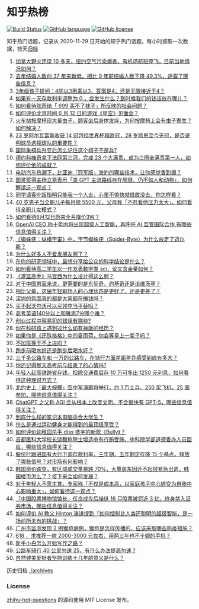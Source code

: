 # 知乎热榜
[![Build Status](https://github.com/ToWeLong/zhihu-hot-questions/workflows/CI/badge.svg)](https://github.com/ToWeLong/zhihu-hot-questions/actions)
[![GitHub language](https://img.shields.io/badge/language-golang-orange.svg)](https://golang.org/)
[![GitHub license](https://img.shields.io/github/license/ToWeLong/zhihu-hot-questions)](https://github.com/ToWeLong/zhihu-hot-questions/blob/main/LICENSE)

知乎热门话题，记录从 2020-11-29 日开始的知乎热门话题。每小时抓取一次数据，按天[归档](./archives)

<!-- BEGIN -->

1. [加拿大野火连烧 10 多天，纽约空气污染爆表，有机场航班停飞，目前当地情况如何？](https://www.zhihu.com/question/605435138)
1. [去年结婚人数创 37 年来新低，相比 9 年前结婚人数下降 49.3%，透露了哪些信息？](https://www.zhihu.com/question/606055070)
1. [3年级孩子提问：4除以3再乘以3，答案是4，还是无限接近于4？](https://www.zhihu.com/question/597086933)
1. [如果有一天存款利率调整为 0 ，会发生什么？到时候我们的钱该放在哪儿？](https://www.zhihu.com/question/605978793)
1. [如何看待张雨绮「 699 买不了袜子」所反映的社会问题？](https://www.zhihu.com/question/606016416)
1. [如何评价北京时间 6 月 12 日的游戏《星空》见面会？](https://www.zhihu.com/question/606091173)
1. [火车站按摩椅现大量虫子，顾客坐后身体发痒，为何按摩椅上会有虫子寄生？如何解决？](https://www.zhihu.com/question/606110946)
1. [23 岁阿尔瓦雷斯收获 14 冠包括世界杯和欧冠，29 岁凯恩至今无冠，是否说明球员选择球队的重要性？](https://www.zhihu.com/question/605997762)
1. [国际象棋兵升变后怎么记住这个棋子不是兵?](https://www.zhihu.com/question/591167634)
1. [德约科维奇拿下法网第三冠，完成 23 个大满贯，成为三圈全满贯第一人，如何评价他的成就？](https://www.zhihu.com/question/606084539)
1. [电动汽车热潮下，比亚迪「冠军版」海豹的哪些技术，让你感觉香到爆？](https://www.zhihu.com/question/605478579)
1. [图灵奖得主杨立昆表示「类 GPT 主流路线存在局限，仍不如人和动物」，如何解读这一观点？](https://www.zhihu.com/question/605868455)
1. [同学请客吃饭指明只能我一个人去，心里不愉快就借故没去，你怎样看？](https://www.zhihu.com/question/486695185)
1. [​​40 岁男子当全职儿子每月领 5500 元，父母称「不忍看他压力太大」，如何看待全职儿女模式？](https://www.zhihu.com/question/605656495)
1. [如何看待6月12日蔚来全系降价3W？](https://www.zhihu.com/question/606128553)
1. [OpenAI CEO 称十年内将出现超级人工智能，再呼吁 AI 监管国际合作,有哪些信息值得关注？](https://www.zhihu.com/question/605982835)
1. [《蜘蛛侠：纵横宇宙》中，字节蜘蛛侠（Spider-Byte）为什么放走了迈尔斯？](https://www.zhihu.com/question/605451548)
1. [为什么好多人不爱发朋友圈了？](https://www.zhihu.com/question/602309634)
1. [在你的研究领域中，最想分享给公众的科学结论是什么？](https://www.zhihu.com/question/422851818)
1. [如何看待高二学生以一作发表数学类 sci，论文含金量如何？](https://www.zhihu.com/question/605160535)
1. [《灌篮高手》马宫西为什么设计得这么弱？](https://www.zhihu.com/question/603517860)
1. [对于中国男篮来说，更需要的是东契奇、约基奇还是诺维茨基？](https://www.zhihu.com/question/603935739)
1. [相比父辈，这届年轻职场人的心理状态是更好了，还是更差了？](https://www.zhihu.com/question/605113626)
1. [深圳的氛围真的都是大家都在搞钱吗？](https://www.zhihu.com/question/512330743)
1. [买不起沃尔沃可以买领克当平替吗？](https://www.zhihu.com/question/596043713)
1. [高考英语140分以上和雅思7分哪个难？](https://www.zhihu.com/question/282951610)
1. [创业过程中容易犯的错误有哪些?](https://www.zhihu.com/question/600296805)
1. [你在科研路上遇到过什么如有神助的经历？](https://www.zhihu.com/question/355263692)
1. [如果你是《还珠格格》中的夏雨荷，你会等皇上一辈子吗？](https://www.zhihu.com/question/584316890)
1. [不加班等于不上进吗？](https://www.zhihu.com/question/605262267)
1. [跑步前喝水好还是跑步后喝水好？](https://www.zhihu.com/question/604847575)
1. [三千多公路车和 一万的公路车，在骑行方面差距差异感受到底有多大？](https://www.zhihu.com/question/604214226)
1. [你还记得那天高考前与结束了的心情吗?](https://www.zhihu.com/question/605197477)
1. [年轻人赶高铁跨省存钱，扣除交通费后存 10 万可多出 1250 元利息，如何看待这种理财方式？](https://www.zhihu.com/question/606011560)
1. [北约史上「最大规模」空中军演即将举行，约 1 万士兵、250 架飞机，25 国参加，哪些信息值得关注？](https://www.zhihu.com/question/605985210)
1. [ChatGPT 之父称 AGI  会从根本上改变文明，不会很快有 GPT-5，哪些信息值得关注？](https://www.zhihu.com/question/605983511)
1. [到底什么样的笔记本电脑适合大学生？](https://www.zhihu.com/question/604343195)
1. [什么是通过运动健身才能得到的最顶级享受？](https://www.zhihu.com/question/602943019)
1. [如何评价幼稚园杀手 diss 盛宇的新歌《Bully》？](https://www.zhihu.com/question/605947724)
1. [首都医科大学校长饶毅称院士增选中有行贿受贿，中科院学部道德委办人员回应，哪些信息值得关注？](https://www.zhihu.com/question/606031181)
1. [股份行跟进国有大行下调存款利率，三年期、五年期定存降 15 个基点，释放了哪些信号？对市场有何影响？](https://www.zhihu.com/question/606113199)
1. [韩国房价跌穿，有区域成交量暴跌 70%，大量房东因还不起钱紧急出逃，韩国楼市怎么了？接下来会如何发展？](https://www.zhihu.com/question/606122248)
1. [对于年轻人不愿生育，专家称「不仅是成本高，以家庭孩子中心转变为自我中心影响重大」，如何看待这一观点？](https://www.zhihu.com/question/606014215)
1. [「中国股票博物馆馆长」任良成先后操纵 16 只股票被罚近 3 亿，终身禁入证券市场，哪些信息值得关注？](https://www.zhihu.com/question/605994743)
1. [如何评价 AI 教父 Hinton 演讲提到「如何控制比人类还聪明的超级智能，是一场前所未有的挑战」？](https://www.zhihu.com/question/606001161)
1. [广州市监测发现 2 例猴痘病例，猴痘是怎样传播的，应该采取哪些防疫措施？](https://www.zhihu.com/question/605983642)
1. [618 ，求推荐一款 2000-3000 元左右，用两三年也不卡顿的手机？](https://www.zhihu.com/question/604552245)
1. [新手小白怎么开始写作之路？](https://www.zhihu.com/question/540030347)
1. [公路车骑行 40 公里匀速 25，有什么办法提高匀速？](https://www.zhihu.com/question/604377345)
1. [自然健美爱好者坚持训练十几年的意义是什么？](https://www.zhihu.com/question/602524900)

<!-- END -->

历史归档 [./archives](./archives)


### License
[zhihu-hot-questions](https://github.com/towelong/zhihu-hot-questions) 的源码使用 MIT License 发布。